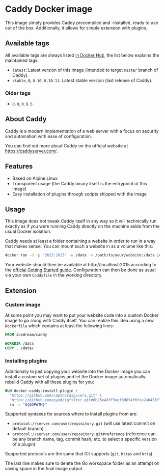 # Caddy Docker image

This image simply provides Caddy precompiled and -installed, ready to use out
of the box. Additionally, it allows for simple extension with plugins.

## Available tags

All available tags are always listed [in Docker Hub](https://hub.docker.com/r/icedream/caddy/tags), the list below explains the maintained tags:

- `latest`: Latest version of this image (intended to target `master` branch of Caddy).
- `stable`, `0`, `0.10`, `0.10.11`: Latest stable version (last release of Caddy).

### Older tags

- `0.9`, `0.9.5`

## About Caddy

Caddy is a modern implementation of a web server with a focus on security and
automation with ease of configuration.

You can find out more about Caddy on the official website at
https://caddyserver.com/.

## Features

- Based on Alpine Linux
- Transparent usage (the Caddy binary itself is the entrypoint of this image)
- Easy installation of plugins through scripts shipped with the image

## Usage

This image does not tweak Caddy itself in any way so it will technically run
exactly as if you were running Caddy directly on the machine aside from the
usual Docker isolation.

Caddy needs at least a folder containing a website in order to run in a way
that makes sense. You can mount such a website in as a volume like this:

```sh
docker run -d -p "2015:2015" -w /data -v /path/to/your/website:/data icedream/caddy
```

Your website should then be available at http://localhost:2015 according to the
[official Getting Started guide](https://caddyserver.com/docs/getting-started).
Configuration can then be done as usual via your own `Caddyfile` in the working
directory.

## Extension

### Custom image

At some point you may want to put your website code into a custom Docker image
to go along with Caddy itself. You can realize this idea using a new `Dockerfile`
which contains at least the following lines:

```dockerfile
FROM icedream/caddy

WORKDIR /data
COPY . /data/
```

### Installing plugins

Additionally to just copying your website into the Docker image you can install
a custom set of plugins and let the Docker image automatically rebuild Caddy
with all these plugins for you:

```dockerfile
RUN docker-caddy-install-plugin \
  "https://github.com/captncraig/cors.git" \
  "https://github.com/pyed/ipfilter.git#6b25e48ff3eef8d894f6fca240463f726ee7f7eb" &&\
  rm -r "${GOPATH}"
```

Supported syntaxes for sources where to install plugins from are:

- `protocol://server.com/user/repository.git` (will use latest commit on default branch)
- `protocol://server.com/user/repository.git#reference` (reference can be any branch name, tag, commit hash, etc. to select a specific version of a plugin)

Supported protocols are the same that Git supports (`git`, `https` and `http`).

The last line makes sure to delete the Go workspace folder as an attempt on
saving space in the final image output.
